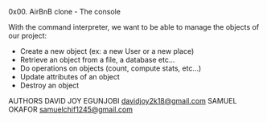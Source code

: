 0x00. AirBnB clone - The console

With the command interpreter, we want to be able to  manage the objects of our project:

* Create a new object (ex: a new User or a new place)
* Retrieve an object from a file, a database etc...
* Do operations on objects (count, compute stats, etc...)
* Update attributes of an object
* Destroy an object

AUTHORS
DAVID JOY EGUNJOBI <davidjoy2k18@gmail.com>
SAMUEL OKAFOR <samuelchif1245@gmail.com>

